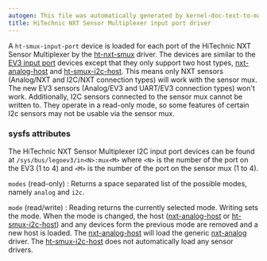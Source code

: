 ```yaml
---
autogen: This file was automatically generated by kernel-doc-text-to-markdown.py
title: HiTechnic NXT Sensor Multiplexer input port driver
---
```


A `ht-smux-input-port` device is loaded for each port of the HiTechnic NXT
Sensor Multiplexer by the [ht-nxt-smux] driver. The devices are similar to
the [EV3 input port] devices except that they only support two host types,
[nxt-analog-host] and [ht-smux-i2c-host]. This means only NXT sensors
(Analog/NXT and I2C/NXT connection types) will work with the sensor mux.
The new EV3 sensors (Analog/EV3 and UART/EV3 connection types) won't work.
Additionally, I2C sensors connected to the sensor mux cannot be written to.
They operate in a read-only mode, so some features of certain I2c sensors
may not be usable via the sensor mux.

### sysfs attributes

The HiTechnic NXT Sensor Multiplexer I2C input port devices can be found at
`/sys/bus/legoev3/in<N>:mux<M>` where `<N>` is the number of the port on the
EV3 (1 to 4) and `<M>` is the number of the port on the sensor mux (1 to 4).

`modes` (read-only)
: Returns a space separated list of the possible modes, namely `analog` and
`i2c`.

`mode` (read/write)
: Reading returns the currently selected mode. Writing sets the mode. When
the mode is changed, the host ([nxt-analog-host] or [ht-smux-i2c-host])
and any devices form the previous mode are removed and a new host is
loaded. The [nxt-analog-host] will load the generic [nxt-analog] driver.
The [ht-smux-i2c-host] does not automatically load any sensor drivers.

[ht-nxt-smux]: ../hitechnic-nxt-sensor-multiplexer
[EV3 input port]: ../ev3-input-port
[nxt-analog-host]: ../nxt-analog-host
[ht-smux-i2c-host]: ../ht-smux-i2c-host
[nxt-analog]: ../generic-nxt-analog-sensor
